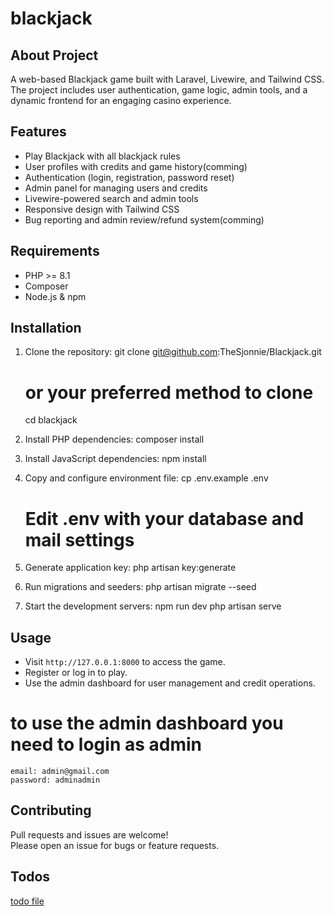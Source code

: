# blackjack

## About Project

A web-based Blackjack game built with Laravel, Livewire, and Tailwind CSS. The project includes user authentication, game logic, admin tools, and a dynamic frontend for an engaging casino experience.

## Features

- Play Blackjack with all blackjack rules
- User profiles with credits and game history(comming)
- Authentication (login, registration, password reset)
- Admin panel for managing users and credits
- Livewire-powered search and admin tools
- Responsive design with Tailwind CSS
- Bug reporting and admin review/refund system(comming)

## Requirements

- PHP >= 8.1
- Composer
- Node.js & npm

## Installation

1. Clone the repository:
   git clone git@github.com:TheSjonnie/Blackjack.git
   # or your preferred method to clone
   cd blackjack

2. Install PHP dependencies:
   composer install

3. Install JavaScript dependencies:
   npm install

4. Copy and configure environment file:
   cp .env.example .env
   # Edit .env with your database and mail settings

5. Generate application key:
   php artisan key:generate

6. Run migrations and seeders:
   php artisan migrate --seed

7. Start the development servers:
   npm run dev
   php artisan serve


## Usage

- Visit `http://127.0.0.1:8000` to access the game.
- Register or log in to play.
- Use the admin dashboard for user management and credit operations.
# to use the admin dashboard you need to login as admin 
    email: admin@gmail.com
    password: adminadmin

## Contributing

Pull requests and issues are welcome!  
Please open an issue for bugs or feature requests.

## Todos
[todo file](todos.md)
